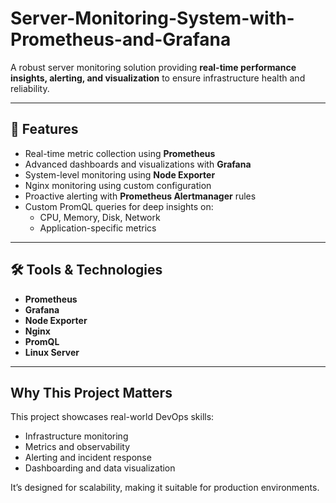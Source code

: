 # Server-Monitoring-System-with-Prometheus-and-Grafana

A robust server monitoring solution providing **real-time performance insights, alerting, and visualization** to ensure infrastructure health and reliability.

---

## 🌟 Features

- Real-time metric collection using **Prometheus**  
- Advanced dashboards and visualizations with **Grafana**  
- System-level monitoring using **Node Exporter**  
- Nginx monitoring using custom configuration  
- Proactive alerting with **Prometheus Alertmanager** rules  
- Custom PromQL queries for deep insights on:
  - CPU, Memory, Disk, Network
  - Application-specific metrics

---

## 🛠️ Tools & Technologies

- **Prometheus**
- **Grafana**
- **Node Exporter**
- **Nginx**
- **PromQL**
- **Linux Server**

---

## Why This Project Matters
This project showcases real-world DevOps skills:

- Infrastructure monitoring
- Metrics and observability
- Alerting and incident response
- Dashboarding and data visualization

It’s designed for scalability, making it suitable for production environments.
